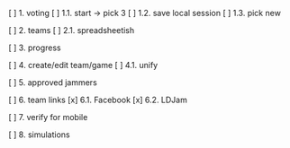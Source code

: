 
[ ] 1. voting
[ ] 1.1. start -> pick 3
[ ] 1.2. save local session 
[ ] 1.3. pick new

[ ] 2. teams
[ ] 2.1. spreadsheetish

[ ] 3. progress

[ ] 4. create/edit team/game
[ ] 4.1. unify

[ ] 5. approved jammers

[ ] 6. team links
[x] 6.1. Facebook
[x] 6.2. LDJam

[ ] 7. verify for mobile

[ ] 8. simulations

